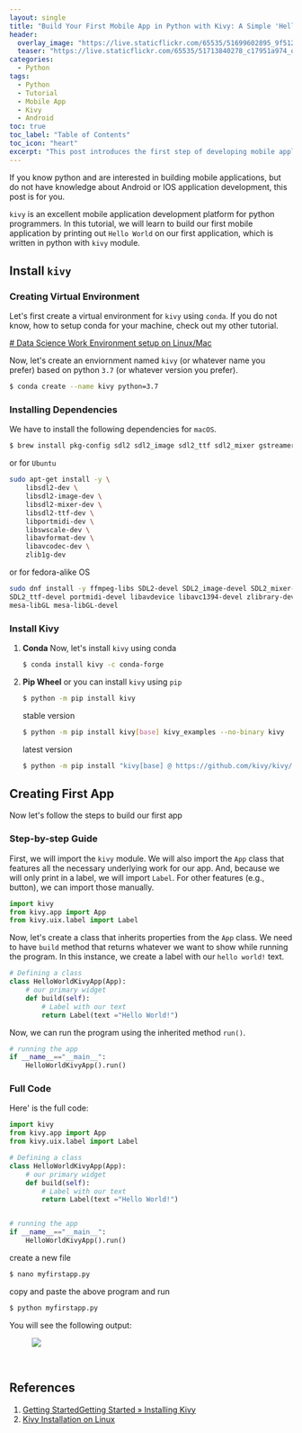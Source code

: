 ```yaml
---
layout: single
title: "Build Your First Mobile App in Python with Kivy: A Simple 'Hello World' Program"
header:
  overlay_image: "https://live.staticflickr.com/65535/51699602895_9f512e632d_o.png"
  teaser: "https://live.staticflickr.com/65535/51713840278_c17951a974_o.png"
categories:
  - Python
tags:
  - Python
  - Tutorial
  - Mobile App
  - Kivy
  - Android
toc: true
toc_label: "Table of Contents"
toc_icon: "heart"
excerpt: "This post introduces the first step of developing mobile application in Python with Kivy Module. We will print 'hello world' on the app."
---
```



If you know python and are interested in building mobile applications, but do not have knowledge about Android or IOS application development, this post is for you.

`kivy` is an excellent mobile application development platform for python programmers. In this tutorial, we will learn to build our first mobile application by printing out `Hello World` on our first application, which is written in python with `kivy` module.

## Install `kivy`
### Creating Virtual Environment
Let's first create a virtual environment for `kivy` using `conda`. If you do not know, how to setup conda for your machine, check out my other tutorial.

[# Data Science Work Environment setup on Linux/Mac](https://shantoroy.com/data%20science/data-science-environment-python-r-julia/)

Now, let's create an enviornment named `kivy` (or whatever name you prefer) based on python `3.7` (or whatever version you prefer).
```bash
$ conda create --name kivy python=3.7
```

### Installing Dependencies
We have to install the following dependencies for `macOS`.
```bash
$ brew install pkg-config sdl2 sdl2_image sdl2_ttf sdl2_mixer gstreamer
```
or for `Ubuntu`
```bash
sudo apt-get install -y \
    libsdl2-dev \
    libsdl2-image-dev \
    libsdl2-mixer-dev \
    libsdl2-ttf-dev \
    libportmidi-dev \
    libswscale-dev \
    libavformat-dev \
    libavcodec-dev \
    zlib1g-dev
```
or for fedora-alike OS
```bash
sudo dnf install -y ffmpeg-libs SDL2-devel SDL2_image-devel SDL2_mixer-devel \
SDL2_ttf-devel portmidi-devel libavdevice libavc1394-devel zlibrary-devel ccache \
mesa-libGL mesa-libGL-devel
```

### Install Kivy
1. **Conda**
Now, let's install `kivy` using conda
	```bash
	$ conda install kivy -c conda-forge
	```


2. **Pip Wheel**
or you can install `kivy` using `pip`
	```bash
	$ python -m pip install kivy
	```

	stable version
	```bash
	$ python -m pip install kivy[base] kivy_examples --no-binary kivy
	```
	latest version
	```bash
	$ python -m pip install "kivy[base] @ https://github.com/kivy/kivy/archive/master.zip"
	```





## Creating First App
Now let's follow the steps to build our first app
### Step-by-step Guide
First, we will import the `kivy` module. We will also import the `App` class that features all the necessary underlying work for our app. And, because we will only print in a label, we will import `Label`. For other features (e.g., button), we can import those manually.
```python
import kivy
from kivy.app import App
from kivy.uix.label import Label			
```

Now, let's create a class that inherits properties from the `App` class. We need to have `build` method that returns whatever we want to show while running the program. In this instance, we create a label with our `hello world!` text.
```python
# Defining a class
class HelloWorldKivyApp(App):
	# our primary widget
	def build(self):
		# Label with our text
		return Label(text ="Hello World!")		
```

Now, we can run the program using the inherited method `run()`.
```python
# running the app
if __name__=="__main__":
	HelloWorldKivyApp().run()			
```

### Full Code
Here' is the full code:
```python
import kivy
from kivy.app import App
from kivy.uix.label import Label

# Defining a class
class HelloWorldKivyApp(App):
	# our primary widget
	def build(self):
		# Label with our text
		return Label(text ="Hello World!")		


# running the app
if __name__=="__main__":
	HelloWorldKivyApp().run()			
```

create a new file 
```bash
$ nano myfirstapp.py
```
copy and paste the above program and run
```bash
$ python myfirstapp.py
```

You will see the following output:

<figure>
  <a href="https://live.staticflickr.com/65535/51713574716_f46e93a1fb_o.png"><img src="https://live.staticflickr.com/65535/51713574716_f46e93a1fb_o.png"></a>
</figure>
<br/>




## References
1. [Getting StartedGetting Started »  Installing Kivy](https://kivy.org/doc/stable/gettingstarted/installation.html#kivy-source-install)
2. [Kivy Installation on Linux](https://kivy.org/doc/stable/installation/installation-linux.html)
<!--stackedit_data:
eyJoaXN0b3J5IjpbMTk0MDQ5MTgyMl19
-->